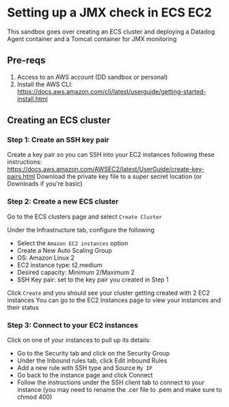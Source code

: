 # Setting up a JMX check in ECS EC2

This sandbox goes over creating an ECS cluster and deploying a Datadog Agent container and a Tomcat container for JMX monitoring

## Pre-reqs

1. Access to an AWS account (DD sandbox or personal)
2. Install the AWS CLI: https://docs.aws.amazon.com/cli/latest/userguide/getting-started-install.html 

## Creating an ECS cluster

### Step 1: Create an SSH key pair

Create a key pair so you can SSH into your EC2 instances following these instructions: https://docs.aws.amazon.com/AWSEC2/latest/UserGuide/create-key-pairs.html 
Download the private key file to a super secret location (or Downloads if you're basic)

### Step 2: Create a new ECS cluster

Go to the ECS clusters page and select `Create Cluster`

Under the Infrastructure tab, configure the following
- Select the `Amazon EC2 instances` option
- Create a New Auto Scaling Group
- OS: Amazon Linux 2
- EC2 instance type: t2.medium
- Desired capacity: Minimum 2/Maximum 2
- SSH Key pair: set to the key pair you created in Step 1

Click `Create` and you should see your cluster getting created with 2 EC2 instances
You can go to the EC2 Instances page to view your instances and their status

### Step 3: Connect to your EC2 instances

Click on one of your instances to pull up its details:
- Go to the Security tab and click on the Security Group
- Under the Inbound rules tab, click Edit inbound Rules
- Add a new rule with SSH type and Source `My IP`
- Go back to the instance page and click Connect
- Follow the instructions under the SSH client tab to connect to your instance
(you may need to rename the .cer file to .pem and make sure to chmod 400)
